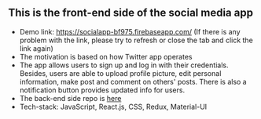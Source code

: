 ## This is the front-end side of the social media app

* Demo link: https://socialapp-bf975.firebaseapp.com/
(If there is any problem with the link, please try to refresh or close the tab and click the link again)
* The motivation is based on how Twitter app operates
* The app allows users to sign up and log in with their credentials. Besides, users are able to upload profile picture, edit personal information, make post and comment on others' posts. There is also a notification button provides updated info for users.
* The back-end side repo is [here][link]
* Tech-stack: JavaScript, React.js, CSS, Redux, Material-UI


[link]: https://github.com/dungvo0111/social-media-app-backend
